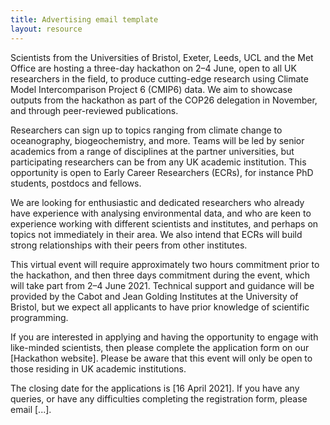 ```yaml
---
title: Advertising email template
layout: resource
---
```


Scientists from the Universities of Bristol, Exeter, Leeds, UCL and the Met
Office are hosting a three-day hackathon on 2–4 June, open to all UK researchers
in the field, to produce cutting-edge research using Climate Model
Intercomparison Project 6 (CMIP6) data. We aim to showcase outputs from the
hackathon as part of the COP26 delegation in November, and through peer-reviewed
publications.

Researchers can sign up to topics ranging from climate change to oceanography,
biogeochemistry, and more. Teams will be led by senior academics from a range of
disciplines at the partner universities, but participating researchers can be
from any UK academic institution. This opportunity is open to Early Career
Researchers (ECRs), for instance PhD students, postdocs and fellows.

We are looking for enthusiastic and dedicated researchers who already have
experience with analysing environmental data, and who are keen to experience
working with different scientists and institutes, and perhaps on topics not
immediately in their area. We also intend that ECRs will build strong
relationships with their peers from other institutes.

This virtual event will require approximately two hours commitment prior to the
hackathon, and then three days commitment during the event, which will take part
from 2–4 June 2021. Technical support and guidance will be provided by the Cabot
and Jean Golding Institutes at the University of Bristol, but we expect all
applicants to have prior knowledge of scientific programming.

If you are interested in applying and having the opportunity to engage with
like-minded scientists, then please complete the application form on our
[Hackathon website]. Please be aware that this event will only be open to those
residing in UK academic institutions.

The closing date for the applications is [16 April 2021]. If you have any queries,
or have any difficulties completing the registration form, please email
[...].
